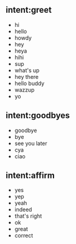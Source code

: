 ## intent:greet
- hi
- hello
- howdy
- hey
- heya
- hihi
- sup
- what's up
- hey there
- hello buddy
- wazzup
- yo

## intent:goodbyes 
- goodbye
- bye
- see you later
- cya
- ciao

## intent:affirm
- yes
- yep
- yeah 
- indeed
- that's right
- ok
- great
- correct
